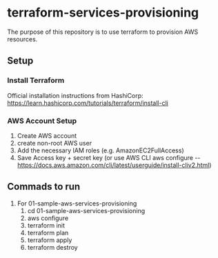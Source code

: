 # terraform-services-provisioning
The purpose of this repository is to use terraform to provision AWS resources.

## Setup
### Install Terraform
Official installation instructions from HashiCorp: https://learn.hashicorp.com/tutorials/terraform/install-cli

### AWS Account Setup
1. Create AWS account
2. create non-root AWS user
3. Add the necessary IAM roles (e.g. AmazonEC2FullAccess)
4. Save Access key + secret key (or use AWS CLI aws configure -- https://docs.aws.amazon.com/cli/latest/userguide/install-cliv2.html)


## Commads to run
1. For 01-sample-aws-services-provisioning
    1. cd 01-sample-aws-services-provisioning
    2. aws configure
    3. terraform init
    4. terraform plan
    5. terraform apply
    6. terraform destroy
